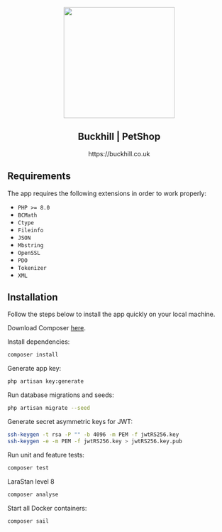 <p align="center">
  <img src="https://www.buckhill.co.uk/assets/images/xlogo-blue.png.pagespeed.ic.PYdYfUPDLG.webp" width="250">
</p>

<h2 align="center">Buckhill | PetShop</h2>
<p align="center">https://buckhill.co.uk</p>

## Requirements

The app requires the following extensions in order to work properly:

-   `PHP >= 8.0`
-   `BCMath`
-   `Ctype`
-   `Fileinfo`
-   `JSON`
-   `Mbstring`
-   `OpenSSL`
-   `PDO`
-   `Tokenizer`
-   `XML`


## Installation

Follow the steps below to install the app quickly on your local machine.

Download Composer [here](https://getcomposer.org/download).

Install dependencies:

```bash
composer install
```

Generate app key:

```bash
php artisan key:generate
```

Run database migrations and seeds:

```bash
php artisan migrate --seed
```

Generate secret asymmetric keys for JWT:

```bash
ssh-keygen -t rsa -P "" -b 4096 -m PEM -f jwtRS256.key
ssh-keygen -e -m PEM -f jwtRS256.key > jwtRS256.key.pub
```

Run unit and feature tests:

```bash
composer test
```

LaraStan level 8

```bash
composer analyse
```
Start all Docker containers:

```bash
composer sail
```
